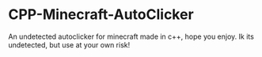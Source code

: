 # CPP-Minecraft-AutoClicker
An undetected autoclicker for minecraft made in c++, hope you enjoy. Ik its undetected, but use at your own risk!
